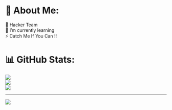 # 💫 About Me:
🔭 Hacker Team<br>🌱 I’m currently learning<br>⚡ Catch Me If You Can !!

# 📊 GitHub Stats:
![](https://github-readme-stats.vercel.app/api?username=Reb00t3rXGXD&theme=dark&hide_border=false&include_all_commits=false&count_private=false)<br/>
![](https://github-readme-streak-stats.herokuapp.com/?user=Reb00t3rXGXD&theme=dark&hide_border=false)<br/>
![](https://github-readme-stats.vercel.app/api/top-langs/?username=Reb00t3rXGXD&theme=dark&hide_border=false&include_all_commits=false&count_private=false&layout=compact)

---
[![](https://visitcount.itsvg.in/api?id=Reb00t3rXGXD&icon=0&color=0)](https://visitcount.itsvg.in)
